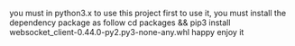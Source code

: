 you must in python3.x to use this project 
first to use it, you must install the dependency package as follow 
cd packages && pip3 install websocket_client-0.44.0-py2.py3-none-any.whl 
happy enjoy it

